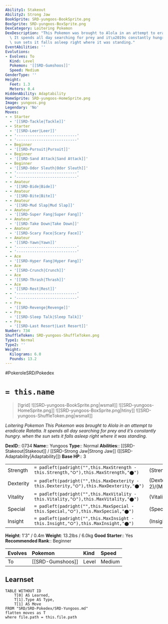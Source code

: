 ```yaml
---
Ability1: Stakeout
Ability2: Strong Jaw
BookSprite: SRD-yungoos-BookSprite.png
BoxSprite: SRD-yungoos-BoxSprite.png
DexCategory: Loitering Pokemon
DexDescription: "This Pokemon was brought to Alola in an attempt to eradicate Ratatta.\
  \ It spends all day searching for prey and it\u2019s constantly hungry. when the\
  \ sun sets it falls asleep right where it was standing."
EventAbilities: ''
Evolutions:
- Evolves: To
  Kind: Level
  Pokemon: '[[SRD-Gumshoos]]'
  Speed: Medium
GenderType: ''
Height:
  Feet: 1.3
  Meters: 0.4
HiddenAbility: Adaptability
HomeSprite: SRD-yungoos-HomeSprite.png
Image: yungoos.png
Legendary: 'No'
Moves:
- - Starter
  - '[[SRD-Tackle|Tackle]]'
- - Starter
  - '[[SRD-Leer|Leer]]'
- - '---------------------------'
  - '---------------------------'
- - Beginner
  - '[[SRD-Pursuit|Pursuit]]'
- - Beginner
  - '[[SRD-Sand Attack|Sand Attack]]'
- - Beginner
  - '[[SRD-Odor Sleuth|Odor Sleuth]]'
- - '---------------------------'
  - '---------------------------'
- - Amateur
  - '[[SRD-Bide|Bide]]'
- - Amateur
  - '[[SRD-Bite|Bite]]'
- - Amateur
  - '[[SRD-Mud Slap|Mud Slap]]'
- - Amateur
  - '[[SRD-Super Fang|Super Fang]]'
- - Amateur
  - '[[SRD-Take Down|Take Down]]'
- - Amateur
  - '[[SRD-Scary Face|Scary Face]]'
- - Amateur
  - '[[SRD-Yawn|Yawn]]'
- - '---------------------------'
  - '---------------------------'
- - Ace
  - '[[SRD-Hyper Fang|Hyper Fang]]'
- - Ace
  - '[[SRD-Crunch|Crunch]]'
- - Ace
  - '[[SRD-Thrash|Thrash]]'
- - Ace
  - '[[SRD-Rest|Rest]]'
- - '---------------------------'
  - '---------------------------'
- - Pro
  - '[[SRD-Revenge|Revenge]]'
- - Pro
  - '[[SRD-Sleep Talk|Sleep Talk]]'
- - Pro
  - '[[SRD-Last Resort|Last Resort]]'
Number: 734
ShuffleToken: SRD-yungoos-ShuffleToken.png
Type1: Normal
Type2: ''
Weight:
  Kilograms: 6.0
  Pounds: 13.2
---
```


#PokeroleSRD/Pokedex

# `= this.name`

> [!grid]
> ![[SRD-yungoos-BookSprite.png|wsmall]]
> ![[SRD-yungoos-HomeSprite.png]]
> ![[SRD-yungoos-BoxSprite.png|htiny]]
> ![[SRD-yungoos-ShuffleToken.png|wsmall]]


*Loitering Pokemon*
*This Pokemon was brought to Alola in an attempt to eradicate Ratatta. It spends all day searching for prey and it’s constantly hungry. when the sun sets it falls asleep right where it was standing.*

**DexID**:: 0734
**Name**:: Yungoos
**Type**:: Normal
**Abilities**:: [[SRD-Stakeout|Stakeout]] / [[SRD-Strong Jaw|Strong Jaw]] ([[SRD-Adaptability|Adaptability]])
**Base HP**:: 3

|           |                                                                                        |                                          |
| --------- | -------------------------------------------------------------------------------------- | ---------------------------------------- |
| Strength  | `= padleft(padright("",this.MaxStrength - this.Strength,"⭘"),this.MaxStrength,"⬤")`    | (Strength::2)/(MaxStrength::5)   |
| Dexterity | `= padleft(padright("",this.MaxDexterity - this.Dexterity,"⭘"),this.MaxDexterity,"⬤")` | (Dexterity:: 2)/(MaxDexterity::4) |
| Vitality  | `= padleft(padright("",this.MaxVitality - this.Vitality,"⭘"),this.MaxVitality,"⬤")`    | (Vitality::1)/(MaxVitality::3)   |
| Special   | `= padleft(padright("",this.MaxSpecial - this.Special,"⭘"),this.MaxSpecial,"⬤")`       | (Special::1)/(MaxSpecial::3)     |
| Insight   | `= padleft(padright("",this.MaxInsight - this.Insight,"⭘"),this.MaxInsight,"⬤")`       | (Insight::1)/(MaxInsight::3)     |

**Height**: 1'3" / 0.4m
**Weight**: 13.2lbs / 6.0kg
**Good Starter**:: Yes
**Recommended Rank**:: Beginner

| Evolves   | Pokemon          | Kind   | Speed   |
|:----------|:-----------------|:-------|:--------|
| To        | [[SRD-Gumshoos]] | Level  | Medium  |

## Learnset

```dataview
TABLE WITHOUT ID
    T[0] AS Learned,
    T[1].Type AS Type,
    T[1] AS Move
FROM "SRD/SRD-Pokedex/SRD-Yungoos.md"
flatten moves as T
where file.path = this.file.path
```
